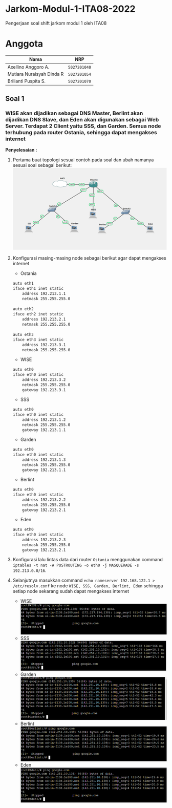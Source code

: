 # Jarkom-Modul-1-ITA08-2022

Pengerjaan soal shift jarkom modul 1 oleh ITA08

# Anggota

| Nama                           | NRP          | 
| -------------------------------| -------------| 
| Axellino Anggoro A.              | `5027201040` | 
| Mutiara Nuraisyah Dinda R            | `5027201054` | 
| Brilianti Puspita S.  | `5027201070` |

## Soal 1
### WISE akan dijadikan sebagai DNS Master, Berlint akan dijadikan DNS Slave, dan Eden akan digunakan sebagai Web Server. Terdapat 2 Client yaitu SSS, dan Garden. Semua node terhubung pada router Ostania, sehingga dapat mengakses internet 

**Penyelesaian :** 
1. Pertama buat topologi sesuai contoh pada soal dan ubah namanya sesuai soal sebagai berikut:
![topologi](img/soal_1/1-topologi.png)

2. Konfigurasi masing-masing node sebagai berikut agar dapat mengakses internet
   - Ostania 
    ```
    auto eth1
    iface eth1 inet static
        address 192.213.1.1
        netmask 255.255.255.0

    auto eth2
    iface eth2 inet static
        address 192.213.2.1
        netmask 255.255.255.0

    auto eth3
    iface eth3 inet static
        address 192.213.3.1
        netmask 255.255.255.0
    ```
    - WISE
    ```
    auto eth0
    iface eth0 inet static
        address 192.213.3.2
        netmask 255.255.255.0
        gateway 192.213.3.1
    ```
    - SSS
    ```
    auto eth0
    iface eth0 inet static
        address 192.213.1.2
        netmask 255.255.255.0
        gateway 192.213.1.1
    ```
    - Garden
    ```
    auto eth0
    iface eth0 inet static
        address 192.213.1.3
        netmask 255.255.255.0
        gateway 192.213.1.1
    ```
    - Berlint
    ```
    auto eth0
    iface eth0 inet static
        address 192.213.2.2
        netmask 255.255.255.0
        gateway 192.213.2.1
    ```
    - Eden
    ```
    auto eth0
    iface eth0 inet static
        address 192.213.2.3
        netmask 255.255.255.0
        gateway 192.213.2.1
    ```

3. Konfigurasi lalu lintas data dari router `Ostania` menggunakan command `iptables -t nat -A POSTROUTING -o eth0 -j MASQUERADE -s 192.213.0.0/16`. 

4. Selanjutnya masukkan command `echo nameserver 192.168.122.1 > /etc/resolv.conf` ke node `WISE, SSS, Garden, Berlint, Eden` sehingga setiap node sekarang sudah dapat mengakses internet
   - WISE
    ![wise](img/soal_1/1-wise.png)
   - SSS
    ![sss](img/soal_1/1-sss.png)
   - Garden
    ![garden](img/soal_1/1-garden.png)
   - Berlint
    ![berlint](img/soal_1/1-berlint.png)
   - Eden
    ![eden](img/soal_1/1-eden.png)
